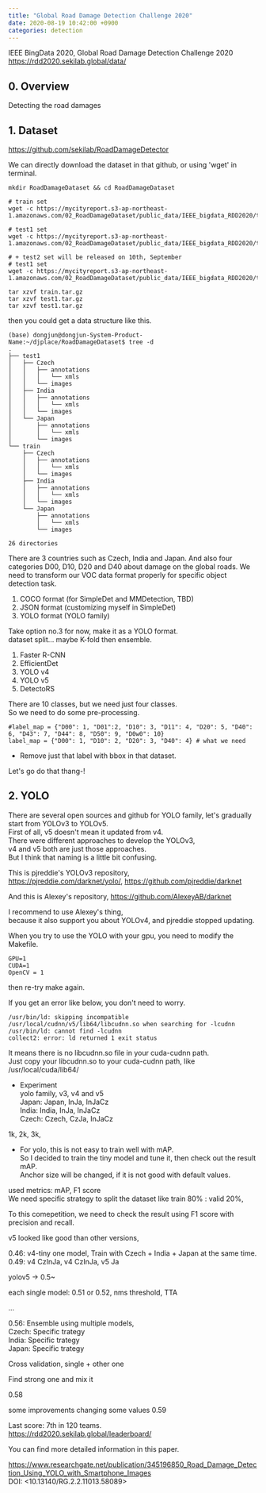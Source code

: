 ```yaml
---
title: "Global Road Damage Detection Challenge 2020"
date: 2020-08-19 10:42:00 +0900
categories: detection
---
```


IEEE BingData 2020, Global Road Damage Detection Challenge 2020    
<https://rdd2020.sekilab.global/data/>

## 0. Overview
Detecting the road damages    

## 1. Dataset
<https://github.com/sekilab/RoadDamageDetector>

We can directly download the dataset in that github, or using 'wget' in terminal.
```
mkdir RoadDamageDataset && cd RoadDamageDataset

# train set
wget -c https://mycityreport.s3-ap-northeast-1.amazonaws.com/02_RoadDamageDataset/public_data/IEEE_bigdata_RDD2020/train.tar.gz

# test1 set
wget -c https://mycityreport.s3-ap-northeast-1.amazonaws.com/02_RoadDamageDataset/public_data/IEEE_bigdata_RDD2020/test1.tar.gz

# + test2 set will be released on 10th, September
# test1 set
wget -c https://mycityreport.s3-ap-northeast-1.amazonaws.com/02_RoadDamageDataset/public_data/IEEE_bigdata_RDD2020/test2.tar.gz

tar xzvf train.tar.gz
tar xzvf test1.tar.gz
tar xzvf test1.tar.gz
```

then you could get a data structure like this.
```
(base) dongjun@dongjun-System-Product-Name:~/djplace/RoadDamageDataset$ tree -d
.
├── test1
│   ├── Czech
│   │   ├── annotations
│   │   │   └── xmls
│   │   └── images
│   ├── India
│   │   ├── annotations
│   │   │   └── xmls
│   │   └── images
│   └── Japan
│       ├── annotations
│       │   └── xmls
│       └── images
└── train
    ├── Czech
    │   ├── annotations
    │   │   └── xmls
    │   └── images
    ├── India
    │   ├── annotations
    │   │   └── xmls
    │   └── images
    └── Japan
        ├── annotations
        │   └── xmls
        └── images

26 directories

```

There are 3 countries such as Czech, India and Japan. And also four categories D00, D10, D20 and D40 about damage on the global roads.
We need to transform our VOC data format properly for specific object detection task.    
1. COCO format (for SimpleDet and MMDetection, TBD)    
2. JSON format (customizing myself in SimpleDet)    
3. YOLO format (YOLO family)    

Take option no.3 for now, make it as a YOLO format.    
dataset split... maybe K-fold then ensemble.    

1. Faster R-CNN    
2. EfficientDet    
3. YOLO v4    
4. YOLO v5    
5. DetectoRS       


There are 10 classes, but we need just four classes.    
So we need to do some pre-processing.
```
#label_map = {"D00": 1, "D01":2, "D10": 3, "D11": 4, "D20": 5, "D40": 6, "D43": 7, "D44": 8, "D50": 9, "D0w0": 10}
label_map = {"D00": 1, "D10": 2, "D20": 3, "D40": 4} # what we need
```

- Remove just that label with bbox in that dataset.    

Let's go do that thang-!    


## 2. YOLO
There are several open sources and github for YOLO family, let's gradually start from YOLOv3 to YOLOv5.    
First of all, v5 doesn't mean it updated from v4.    
There were different approaches to develop the YOLOv3,    
v4 and v5 both are just those approaches.    
But I think that naming is a little bit confusing.    

This is pjreddie's YOLOv3 repository,    
<https://pjreddie.com/darknet/yolo/>, <https://github.com/pjreddie/darknet>    

And this is Alexey's repository, <https://github.com/AlexeyAB/darknet>    

I recommend to use Alexey's thing,    
because it also support you about YOLOv4, and pjreddie stopped updating.    

When you try to use the YOLO with your gpu, you need to modify the Makefile.    
```
GPU=1
CUDA=1
OpenCV = 1
```
then re-try make again.    

If you get an error like below, you don't need to worry.    
```
/usr/bin/ld: skipping incompatible /usr/local/cudnn/v5/lib64/libcudnn.so when searching for -lcudnn
/usr/bin/ld: cannot find -lcudnn
collect2: error: ld returned 1 exit status
```
It means there is no libcudnn.so file in your cuda-cudnn path.    
Just copy your libcudnn.so to your cuda-cudnn path, like /usr/local/cuda/lib64/    

- Experiment    
yolo family, v3, v4 and v5    
Japan: Japan, InJa, InJaCz    
India: India, InJa, InJaCz    
Czech: Czech, CzJa, InJaCz    

1k, 2k, 3k,

- For yolo, this is not easy to train well with mAP.    
So I decided to train the tiny model and tune it, then check out the result mAP.    
Anchor size will be changed, if it is not good with default values.    

used metrics: mAP, F1 score    
We need specific strategy to split the dataset like train 80% : valid 20%,    

To this comepetition, we need to check the result using F1 score with precision and recall.    

v5 looked like good than other versions,    

0.46: v4-tiny one model, Train with Czech + India + Japan at the same time.    
0.49: v4 CzInJa, v4 CzInJa, v5 Ja

yolov5 -> 0.5~

each single model: 0.51 or 0.52, nms threshold, TTA

...

0.56: Ensemble using multiple models,    
Czech: Specific trategy    
India: Specific trategy    
Japan: Specific trategy   

Cross validation,
single + other one

Find strong one and mix it

0.58

some improvements changing some values 0.59

Last score: 7th in 120 teams.    
<https://rdd2020.sekilab.global/leaderboard/>

You can find more detailed information in this paper.

<https://www.researchgate.net/publication/345196850_Road_Damage_Detection_Using_YOLO_with_Smartphone_Images>    
DOI: <10.13140/RG.2.2.11013.58089>

